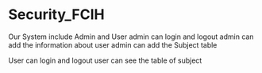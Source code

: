 # Security_FCIH


Our System include Admin and User
admin can login and logout
admin can add the information about user 
admin can add the Subject table

User can login and logout
user can see the table of subject

